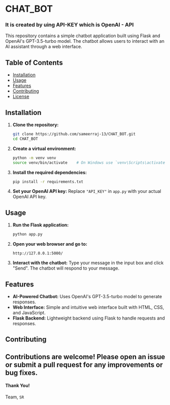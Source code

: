 # CHAT_BOT

### It is created by uing API-KEY which is OpenAI - API

This repository contains a simple chatbot application built using Flask and OpenAI's GPT-3.5-turbo model. The chatbot allows users to interact with an AI assistant through a web interface.

## Table of Contents

- [Installation](#installation)
- [Usage](#usage)
- [Features](#features)
- [Contributing](#contributing)
- [License](#license)

## Installation

1. **Clone the repository:**
    ```bash
    git clone https://github.com/sameerraj-13/CHAT_BOT.git
    cd CHAT_BOT
    ```

2. **Create a virtual environment:**
    ```bash
    python -m venv venv
    source venv/bin/activate    # On Windows use `venv\Scripts\activate`
    ```

3. **Install the required dependencies:**
    ```bash
    pip install -r requirements.txt
    ```

4. **Set your OpenAI API key:**
    Replace `"API_KEY"` in `app.py` with your actual OpenAI API key.

## Usage

1. **Run the Flask application:**
    ```bash
    python app.py
    ```

2. **Open your web browser and go to:**
    ```
    http://127.0.0.1:5000/
    ```

3. **Interact with the chatbot:**
    Type your message in the input box and click "Send". The chatbot will respond to your message.

## Features

- **AI-Powered Chatbot:** Uses OpenAI's GPT-3.5-turbo model to generate responses.
- **Web Interface:** Simple and intuitive web interface built with HTML, CSS, and JavaScript.
- **Flask Backend:** Lightweight backend using Flask to handle requests and responses.

## Contributing

Contributions are welcome! Please open an issue or submit a pull request for any improvements or bug fixes.
<br>
---
#### Thank You!
Team,
`SR`
